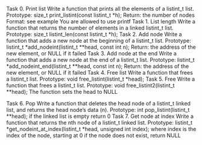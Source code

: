 Task 0. Print list
Write a function that prints all the elements of a listint_t list.
	Prototype: size_t print_listint(const listint_t *h);
	Return: the number of nodes
	Format: see example
	You are allowed to use printf
Task 1. List length
Write a function that returns the number of elements in a linked listint_t list.
	Prototype: size_t listint_len(const listint_t *h);
Task 2. Add node
Write a function that adds a new node at the beginning of a listint_t list.
	Prototype: listint_t *add_nodeint(listint_t **head, const int n);
	Return: the address of the new element, or NULL if it failed
Task 3. Add node at the end
Write a function that adds a new node at the end of a listint_t list.
	Prototype: listint_t *add_nodeint_end(listint_t **head, const int n);
	Return: the address of the new element, or NULL if it failed
Task 4. Free list
Write a function that frees a listint_t list.
	Prototype: void free_listint(listint_t *head);
Task 5. Free
Write a function that frees a listint_t list.
	Prototype: void free_listint2(listint_t **head);
	The function sets the head to NULL

Task 6. Pop
Write a function that deletes the head node of a listint_t linked list, and returns the head node’s data (n).
	Prototype: int pop_listint(listint_t **head);
	if the linked list is empty return 0
Task 7. Get node at index
Write a function that returns the nth node of a listint_t linked list.
	Prototype: listint_t *get_nodeint_at_index(listint_t *head, unsigned int index);
	where index is the index of the node, starting at 0
	if the node does not exist, return NULL
